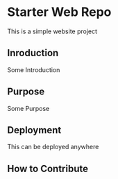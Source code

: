 # Starter Web Repo

This is a simple website project

## Inroduction 

Some Introduction

## Purpose
Some Purpose

## Deployment
This can be deployed anywhere

## How to Contribute